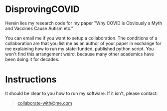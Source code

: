 # DisprovingCOVID

Herein lies my research code for my paper "Why COVID is Obviously a Myth and
Vaccines Cause Autism etc."

You can email me if you want to setup a collaboration. The conditions of a
collaboration are that you list me as an author of your paper in exchange
for me explaining how to run my state-funded, published python script. You
won't find this arrangement weird, because many other academics have been
doing it for decades.


# Instructions

It should be clear to you how to run my software. If it isn't, please contact:

> collaborate-with@me.com
